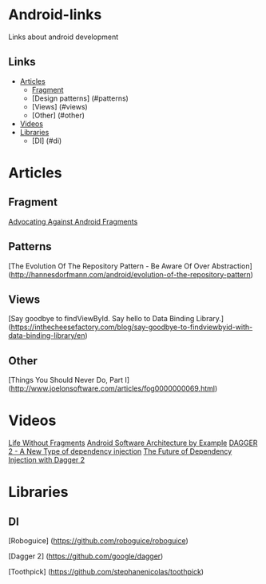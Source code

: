 # Android-links

Links about android development

## Links
- [Articles](#articles)
 	- [Fragment](#fragment)
 	- [Design patterns] (#patterns)
 	- [Views] (#views)
 	- [Other] (#other)
- [Videos](#videos)
- [Libraries](#libraries)
  - [DI] (#di)

# Articles
## Fragment
[Advocating Against Android Fragments](https://corner.squareup.com/2014/10/advocating-against-android-fragments.html)

## Patterns
[The Evolution Of The Repository Pattern - Be Aware Of Over Abstraction] (http://hannesdorfmann.com/android/evolution-of-the-repository-pattern)

## Views
[Say goodbye to findViewById. Say hello to Data Binding Library.] (https://inthecheesefactory.com/blog/say-goodbye-to-findviewbyid-with-data-binding-library/en)

## Other
[Things You Should Never Do, Part I]
(http://www.joelonsoftware.com/articles/fog0000000069.html)

# Videos
[Life Without Fragments](https://www.youtube.com/watch?v=jl1HRiCaAP4)
[Android Software Architecture by Example](https://www.youtube.com/watch?v=7t7MN8e1W7s)
[DAGGER 2 - A New Type of dependency injection](https://www.youtube.com/watch?v=oK_XtfXPkqw)
[The Future of Dependency Injection with Dagger 2](https://www.youtube.com/watch?v=plK0zyRLIP8)

# Libraries
## DI
[Roboguice] (https://github.com/roboguice/roboguice)

[Dagger 2] (https://github.com/google/dagger)

[Toothpick] (https://github.com/stephanenicolas/toothpick)
